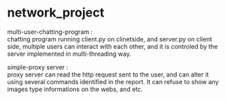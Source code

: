 # network_project
multi-user-chatting-program : <br> chatting program running client.py on clinetside, and server.py on client side, multiple users can interact with each other, and it is controled by the server implemented in multi-threading way.

simple-proxy server : <br> proxy server can read the http request sent to the user, and can alter it using several commands identified in the report. It can refuse to show any images type informations on the webs, and etc.
